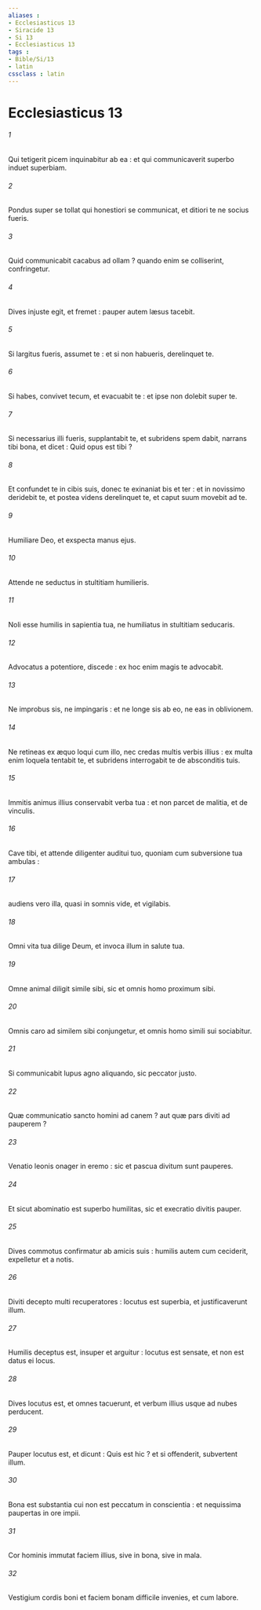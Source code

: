 ```yaml
---
aliases : 
- Ecclesiasticus 13
- Siracide 13
- Si 13
- Ecclesiasticus 13
tags : 
- Bible/Si/13
- latin
cssclass : latin
---
```


# Ecclesiasticus 13

###### 1
Qui tetigerit picem inquinabitur ab ea : et qui communicaverit superbo induet superbiam.
###### 2
Pondus super se tollat qui honestiori se communicat, et ditiori te ne socius fueris.
###### 3
Quid communicabit cacabus ad ollam ? quando enim se colliserint, confringetur.
###### 4
Dives injuste egit, et fremet : pauper autem læsus tacebit.
###### 5
Si largitus fueris, assumet te : et si non habueris, derelinquet te.
###### 6
Si habes, convivet tecum, et evacuabit te : et ipse non dolebit super te.
###### 7
Si necessarius illi fueris, supplantabit te, et subridens spem dabit, narrans tibi bona, et dicet : Quid opus est tibi ?
###### 8
Et confundet te in cibis suis, donec te exinaniat bis et ter : et in novissimo deridebit te, et postea videns derelinquet te, et caput suum movebit ad te.
###### 9
Humiliare Deo, et exspecta manus ejus.
###### 10
Attende ne seductus in stultitiam humilieris.
###### 11
Noli esse humilis in sapientia tua, ne humiliatus in stultitiam seducaris.
###### 12
Advocatus a potentiore, discede : ex hoc enim magis te advocabit.
###### 13
Ne improbus sis, ne impingaris : et ne longe sis ab eo, ne eas in oblivionem.
###### 14
Ne retineas ex æquo loqui cum illo, nec credas multis verbis illius : ex multa enim loquela tentabit te, et subridens interrogabit te de absconditis tuis.
###### 15
Immitis animus illius conservabit verba tua : et non parcet de malitia, et de vinculis.
###### 16
Cave tibi, et attende diligenter auditui tuo, quoniam cum subversione tua ambulas :
###### 17
audiens vero illa, quasi in somnis vide, et vigilabis.
###### 18
Omni vita tua dilige Deum, et invoca illum in salute tua.
###### 19
Omne animal diligit simile sibi, sic et omnis homo proximum sibi.
###### 20
Omnis caro ad similem sibi conjungetur, et omnis homo simili sui sociabitur.
###### 21
Si communicabit lupus agno aliquando, sic peccator justo.
###### 22
Quæ communicatio sancto homini ad canem ? aut quæ pars diviti ad pauperem ?
###### 23
Venatio leonis onager in eremo : sic et pascua divitum sunt pauperes.
###### 24
Et sicut abominatio est superbo humilitas, sic et execratio divitis pauper.
###### 25
Dives commotus confirmatur ab amicis suis : humilis autem cum ceciderit, expelletur et a notis.
###### 26
Diviti decepto multi recuperatores : locutus est superbia, et justificaverunt illum.
###### 27
Humilis deceptus est, insuper et arguitur : locutus est sensate, et non est datus ei locus.
###### 28
Dives locutus est, et omnes tacuerunt, et verbum illius usque ad nubes perducent.
###### 29
Pauper locutus est, et dicunt : Quis est hic ? et si offenderit, subvertent illum.
###### 30
Bona est substantia cui non est peccatum in conscientia : et nequissima paupertas in ore impii.
###### 31
Cor hominis immutat faciem illius, sive in bona, sive in mala.
###### 32
Vestigium cordis boni et faciem bonam difficile invenies, et cum labore.
